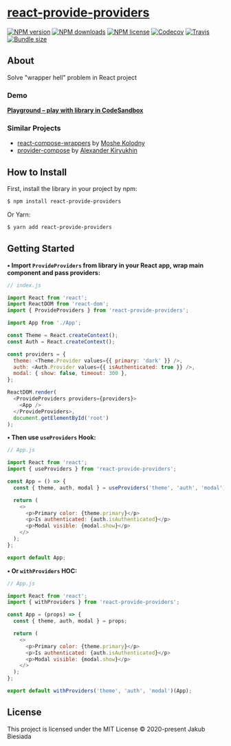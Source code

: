 # [react-provide-providers](https://github.com/cool-hooks/react-provide-providers)

[![NPM version](https://img.shields.io/npm/v/react-provide-providers?style=flat-square)](https://www.npmjs.com/package/react-provide-providers)
[![NPM downloads](https://img.shields.io/npm/dm/react-provide-providers?style=flat-square)](https://www.npmjs.com/package/react-provide-providers)
[![NPM license](https://img.shields.io/npm/l/react-provide-providers?style=flat-square)](https://www.npmjs.com/package/react-provide-providers)
[![Codecov](https://img.shields.io/codecov/c/github/cool-hooks/react-provide-providers?style=flat-square)](https://codecov.io/gh/cool-hooks/react-provide-providers)
[![Travis](https://img.shields.io/travis/cool-hooks/react-provide-providers/master?style=flat-square)](https://travis-ci.org/cool-hooks/react-provide-providers)
[![Bundle size](https://img.shields.io/bundlephobia/min/react-provide-providers?style=flat-square)](https://bundlephobia.com/result?p=react-provide-providers)

## About

Solve "wrapper hell" problem in React project

### Demo

**[Playground – play with library in CodeSandbox](https://codesandbox.io/s/react-provide-providers-wlzzb)**

### Similar Projects

- [react-compose-wrappers](https://github.com/kolodny/react-compose-wrappers/) by [Moshe Kolodny](https://github.com/kolodny/)
- [provider-compose](https://github.com/neonxp/compose/) by [Alexander Kiryukhin](https://github.com/neonxp/)

## How to Install

First, install the library in your project by npm:

```sh
$ npm install react-provide-providers
```

Or Yarn:

```sh
$ yarn add react-provide-providers
```

## Getting Started

**• Import `ProvideProviders` from library in your React app, wrap main component and pass providers:**

```js
// index.js

import React from 'react';
import ReactDOM from 'react-dom';
import { ProvideProviders } from 'react-provide-providers';

import App from './App';

const Theme = React.createContext();
const Auth = React.createContext();

const providers = {
  theme: <Theme.Provider values={{ primary: 'dark' }} />,
  auth: <Auth.Provider values={{ isAuthenticated: true }} />,
  modal: { show: false, timeout: 300 },
};

ReactDOM.render(
  <ProvideProviders providers={providers}>
    <App />
  </ProvideProviders>,
  document.getElementById('root')
);
```

**• Then use `useProviders` Hook:**

```js
// App.js

import React from 'react';
import { useProviders } from 'react-provide-providers';

const App = () => {
  const { theme, auth, modal } = useProviders('theme', 'auth', 'modal');

  return (
    <>
      <p>Primary color: {theme.primary}</p>
      <p>Is authenticated: {auth.isAuthenticated}</p>
      <p>Modal visible: {modal.show}</p>
    </>
  );
};

export default App;
```

**• Or `withProviders` HOC:**

```js
// App.js

import React from 'react';
import { withProviders } from 'react-provide-providers';

const App = (props) => {
  const { theme, auth, modal } = props;

  return (
    <>
      <p>Primary color: {theme.primary}</p>
      <p>Is authenticated: {auth.isAuthenticated}</p>
      <p>Modal visible: {modal.show}</p>
    </>
  );
};

export default withProviders('theme', 'auth', 'modal')(App);
```

## License

This project is licensed under the MIT License © 2020-present Jakub Biesiada
